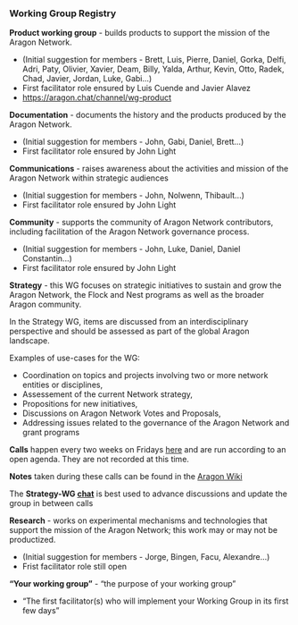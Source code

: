 ### Working Group Registry

**Product working group** - builds products to support the mission of the Aragon Network.
  * (Initial suggestion for members - Brett, Luis, Pierre, Daniel, Gorka, Delfi, Adri, Paty, Olivier, Xavier, Deam, Billy, Yalda, Arthur, Kevin, Otto, Radek, Chad, Javier, Jordan, Luke, Gabi...)
  * First facilitator role ensured by Luis Cuende and Javier Alavez
  * https://aragon.chat/channel/wg-product

**Documentation** - documents the history and the products produced by the Aragon Network.
  * (Initial suggestion for members - John, Gabi, Daniel, Brett...)
  * First facilitator role ensured by John Light

**Communications** - raises awareness about the activities and mission of the Aragon Network within strategic audiences
  * (Initial suggestion for members - John, Nolwenn, Thibault...)
  * First facilitator role ensured by John Light

**Community** - supports the community of Aragon Network contributors, including facilitation of the Aragon Network governance process.
  * (Initial suggestion for members - John, Luke, Daniel, Daniel Constantin...)
  * First facilitator role ensured by John Light

**Strategy** - this WG focuses on strategic initiatives to sustain and grow the Aragon Network, the Flock and Nest programs as well as the broader Aragon community.

In the Strategy WG, items are discussed from an interdisciplinary perspective and should be assessed as part of the global Aragon landscape.

Examples of use-cases for the WG:
- Coordination on topics and projects involving two or more network entities or disciplines,
- Assessement of the current Network strategy,
- Propositions for new initiatives,
- Discussions on Aragon Network Votes and Proposals,
- Addressing issues related to the governance of the Aragon Network and grant programs

**Calls** happen every two weeks on Fridays [here](https://meet.google.com/bye-ztbk-bfh?authuser=1) and are run according to an open agenda. They are not recorded at this time.

**Notes** taken during these calls can be found in the [Aragon Wiki](https://wiki.aragon.org/working-groups/meeting-notes/strategy-wg/Strategycall20190705/)

The **Strategy-WG [chat](https://aragon.chat/channel/wg-product)** is best used to advance discussions and update the group in between calls


**Research** - works on experimental mechanisms and technologies that support the mission of the Aragon Network; this work may or may not be productized.
  * (Initial suggestion for members - Jorge, Bingen, Facu, Alexandre...)
  * Frist facilitator role still open

**“Your working group”** - “the purpose of your working group”
  * “The first facilitator(s) who will implement your Working Group in its first few days”
